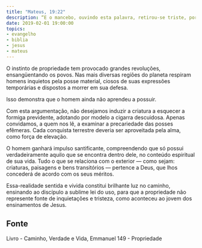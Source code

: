 ```yaml
---
title: "Mateus, 19:22"
description: “E o mancebo, ouvindo esta palavra, retirou-se triste, porque possuía muitas propriedades.”
date: 2019-02-01 19:00:00
topics: 
- evangelho
- biblia
- jesus
- mateus
---
```


O instinto de propriedade tem provocado grandes revoluções,
ensangüentando os povos. Nas mais diversas regiões do planeta respiram
homens inquietos pela posse material, ciosos de suas expressões temporárias
e dispostos a morrer em sua defesa.

Isso demonstra que o homem ainda não aprendeu a possuir.

Com esta argumentação, não desejamos induzir a criatura a esquecer a
formiga previdente, adotando por modelo a cigarra descuidosa. Apenas
convidamos, a quem nos lê, a examinar a precariedade das posses efêmeras.
Cada conquista terrestre deveria ser aproveitada pela alma, como força de
elevação.

O homem ganhará impulso santificante, compreendendo que só possui
verdadeiramente aquilo que se encontra dentro dele, no conteúdo espiritual de
sua vida. Tudo o que se relaciona com o exterior — como sejam: criaturas,
paisagens e bens transitórios — pertence a Deus, que lhos concederá de
acordo com os seus méritos.

Essa-realidade sentida e vivida constitui brilhante luz no caminho,
ensinando ao discípulo a sublime lei do uso, para que a propriedade não
represente fonte de inquietações e tristeza, como aconteceu ao jovem dos
ensinamentos de Jesus.

## Fonte
Livro - Caminho, Verdade e Vida, Emmanuel
149 - Propriedade
